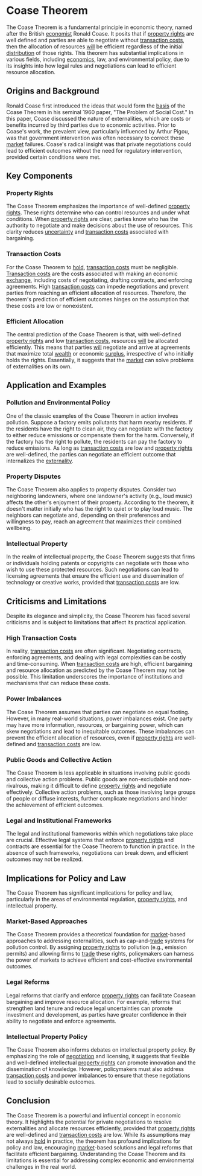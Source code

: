 # Coase Theorem

The Coase Theorem is a fundamental principle in economic theory, named after the British [economist](../e/economist.md) Ronald Coase. It posits that if [property rights](../p/property_rights.md) are well defined and parties are able to negotiate without [transaction costs](../t/transaction_costs.md), then the allocation of resources [will](../w/will.md) be efficient regardless of the initial [distribution](../d/distribution.md) of those rights. This theorem has substantial implications in various fields, including [economics](../e/economics.md), law, and environmental policy, due to its insights into how legal rules and negotiations can lead to efficient resource allocation.

## Origins and Background

Ronald Coase first introduced the ideas that would form the [basis](../b/basis.md) of the Coase Theorem in his seminal 1960 paper, "The Problem of Social Cost." In this paper, Coase discussed the nature of externalities, which are costs or benefits incurred by third parties due to economic activities. Prior to Coase's work, the prevalent view, particularly influenced by Arthur Pigou, was that government intervention was often necessary to correct these [market](../m/market.md) failures. Coase's radical insight was that private negotiations could lead to efficient outcomes without the need for regulatory intervention, provided certain conditions were met.

## Key Components

### Property Rights

The Coase Theorem emphasizes the importance of well-defined [property rights](../p/property_rights.md). These rights determine who can control resources and under what conditions. When [property rights](../p/property_rights.md) are clear, parties know who has the authority to negotiate and make decisions about the use of resources. This clarity reduces [uncertainty](../u/uncertainty_in_trading.md) and [transaction costs](../t/transaction_costs.md) associated with bargaining.

### Transaction Costs

For the Coase Theorem to [hold](../h/hold.md), [transaction costs](../t/transaction_costs.md) must be negligible. [Transaction costs](../t/transaction_costs.md) are the costs associated with making an economic [exchange](../e/exchange.md), including costs of negotiating, drafting contracts, and enforcing agreements. High [transaction costs](../t/transaction_costs.md) can impede negotiations and prevent parties from reaching an efficient allocation of resources. Therefore, the theorem's prediction of efficient outcomes hinges on the assumption that these costs are low or nonexistent.

### Efficient Allocation

The central prediction of the Coase Theorem is that, with well-defined [property rights](../p/property_rights.md) and low [transaction costs](../t/transaction_costs.md), resources [will](../w/will.md) be allocated efficiently. This means that parties [will](../w/will.md) negotiate and arrive at agreements that maximize total [wealth](../w/wealth.md) or economic [surplus](../s/surplus.md), irrespective of who initially holds the rights. Essentially, it suggests that the [market](../m/market.md) can solve problems of externalities on its own.

## Application and Examples

### Pollution and Environmental Policy

One of the classic examples of the Coase Theorem in action involves pollution. Suppose a factory emits pollutants that harm nearby residents. If the residents have the right to clean air, they can negotiate with the factory to either reduce emissions or compensate them for the harm. Conversely, if the factory has the right to pollute, the residents can pay the factory to reduce emissions. As long as [transaction costs](../t/transaction_costs.md) are low and [property rights](../p/property_rights.md) are well-defined, the parties can negotiate an efficient outcome that internalizes the [externality](../e/externality.md).

### Property Disputes

The Coase Theorem also applies to property disputes. Consider two neighboring landowners, where one landowner's activity (e.g., loud music) affects the other's enjoyment of their property. According to the theorem, it doesn't matter initially who has the right to quiet or to play loud music. The neighbors can negotiate and, depending on their preferences and willingness to pay, reach an agreement that maximizes their combined wellbeing.

### Intellectual Property

In the realm of intellectual property, the Coase Theorem suggests that firms or individuals holding patents or copyrights can negotiate with those who wish to use these protected resources. Such negotiations can lead to licensing agreements that ensure the efficient use and dissemination of technology or creative works, provided that [transaction costs](../t/transaction_costs.md) are low.

## Criticisms and Limitations

Despite its elegance and simplicity, the Coase Theorem has faced several criticisms and is subject to limitations that affect its practical application.

### High Transaction Costs

In reality, [transaction costs](../t/transaction_costs.md) are often significant. Negotiating contracts, enforcing agreements, and dealing with legal complexities can be costly and time-consuming. When [transaction costs](../t/transaction_costs.md) are high, efficient bargaining and resource allocation as predicted by the Coase Theorem may not be possible. This limitation underscores the importance of institutions and mechanisms that can reduce these costs.

### Power Imbalances

The Coase Theorem assumes that parties can negotiate on equal footing. However, in many real-world situations, power imbalances exist. One party may have more information, resources, or bargaining power, which can skew negotiations and lead to inequitable outcomes. These imbalances can prevent the efficient allocation of resources, even if [property rights](../p/property_rights.md) are well-defined and [transaction costs](../t/transaction_costs.md) are low.

### Public Goods and Collective Action

The Coase Theorem is less applicable in situations involving public goods and collective action problems. Public goods are non-excludable and non-rivalrous, making it difficult to define [property rights](../p/property_rights.md) and negotiate effectively. Collective action problems, such as those involving large groups of people or diffuse interests, further complicate negotiations and hinder the achievement of efficient outcomes.

### Legal and Institutional Frameworks

The legal and institutional frameworks within which negotiations take place are crucial. Effective legal systems that enforce [property rights](../p/property_rights.md) and contracts are essential for the Coase Theorem to function in practice. In the absence of such frameworks, negotiations can break down, and efficient outcomes may not be realized.

## Implications for Policy and Law

The Coase Theorem has significant implications for policy and law, particularly in the areas of environmental regulation, [property rights](../p/property_rights.md), and intellectual property.

### Market-Based Approaches

The Coase Theorem provides a theoretical foundation for [market](../m/market.md)-based approaches to addressing externalities, such as cap-and-[trade](../t/trade.md) systems for pollution control. By assigning [property rights](../p/property_rights.md) to pollution (e.g., emission permits) and allowing firms to [trade](../t/trade.md) these rights, policymakers can harness the power of markets to achieve efficient and cost-effective environmental outcomes.

### Legal Reforms

Legal reforms that clarify and enforce [property rights](../p/property_rights.md) can facilitate Coasean bargaining and improve resource allocation. For example, reforms that strengthen land tenure and reduce legal uncertainties can promote investment and development, as parties have greater confidence in their ability to negotiate and enforce agreements.

### Intellectual Property Policy

The Coase Theorem also informs debates on intellectual property policy. By emphasizing the role of [negotiation](../n/negotiation.md) and licensing, it suggests that flexible and well-defined intellectual [property rights](../p/property_rights.md) can promote innovation and the dissemination of knowledge. However, policymakers must also address [transaction costs](../t/transaction_costs.md) and power imbalances to ensure that these negotiations lead to socially desirable outcomes.

## Conclusion

The Coase Theorem is a powerful and influential concept in economic theory. It highlights the potential for private negotiations to resolve externalities and allocate resources efficiently, provided that [property rights](../p/property_rights.md) are well-defined and [transaction costs](../t/transaction_costs.md) are low. While its assumptions may not always [hold](../h/hold.md) in practice, the theorem has profound implications for policy and law, encouraging [market](../m/market.md)-based solutions and legal reforms that facilitate efficient bargaining. Understanding the Coase Theorem and its limitations is essential for addressing complex economic and environmental challenges in the real world.